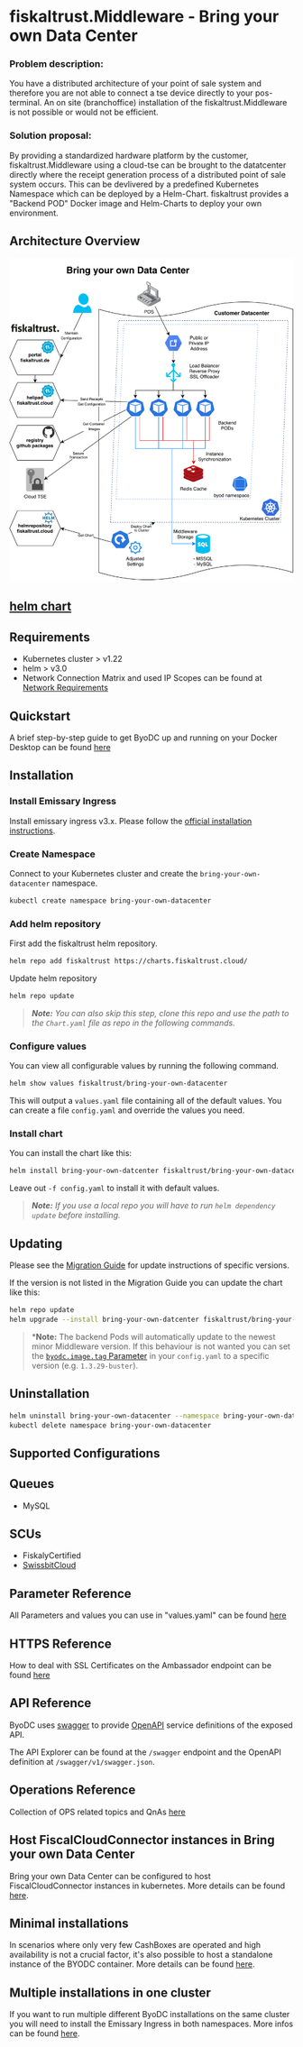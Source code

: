 # fiskaltrust.Middleware - Bring your own Data Center

### Problem description:
You have a distributed architecture of your point of sale system and therefore you are not able to connect a tse device directly to your pos-terminal. An on site (branchoffice) installation of the fiskaltrust.Middleware is not possible or would not be efficient.

### Solution proposal:
By providing a standardized hardware platform by the customer, fiskaltrust.Middleware using a cloud-tse can be brought to the datatcenter directly where the receipt generation process of a distributed point of sale system occurs. This can be devlivered by a predefined Kubernetes Namespace which can be deployed by a Helm-Chart.
fiskaltrust provides a "Backend POD" Docker image and Helm-Charts to deploy your own environment.

## Architecture Overview
![Architecture Overview](images/fiskaltrust-ByoDC-Architecture-Overview.png)

## [helm chart](https://github.com/fiskaltrust/helm-charts/tree/master/bring-your-own-datacenter)

## Requirements

* Kubernetes cluster > v1.22
* helm > v3.0
* Network Connection Matrix and used IP Scopes can be found at [Network Requirements](NetworkRequirements.md)

## Quickstart
A brief step-by-step guide to get ByoDC up and running on your Docker Desktop can be found [here](QuickStart.md) 

## Installation

### Install Emissary Ingress

Install emissary ingress v3.x. Please follow the [official installation instructions](https://www.getambassador.io/docs/emissary/3.6/topics/install/helm).

### Create Namespace

Connect to your Kubernetes cluster and create the `bring-your-own-datacenter` namespace.

```sh
kubectl create namespace bring-your-own-datacenter
```

### Add helm repository

First add the fiskaltrust helm repository.

```sh
helm repo add fiskaltrust https://charts.fiskaltrust.cloud/
```
Update helm repository
```sh
helm repo update
```


> ***Note:** You can also skip this step, clone this repo and use the path to the `Chart.yaml` file as repo in the following commands.*

### Configure values

You can view all configurable values by running the following command.

```sh
helm show values fiskaltrust/bring-your-own-datacenter
```

This will output a `values.yaml` file containing all of the default values. You can create a file `config.yaml` and override the values you need.

### Install chart

You can install the chart like this:

```sh
helm install bring-your-own-datcenter fiskaltrust/bring-your-own-datacenter --namespace bring-your-own-datacenter -f config.yaml
```

Leave out `-f config.yaml` to install it with default values.

> ***Note:** If you use a local repo you will have to run `helm dependency update` before installing.*

## Updating

Please see the [Migration Guide](https://github.com/fiskaltrust/helm-charts/blob/master/bring-your-own-datacenter/MIGRATION.md) for update instructions of specific versions.

If the version is not listed in the Migration Guide you can update the chart like this:

```sh
helm repo update
helm upgrade --install bring-your-own-datcenter fiskaltrust/bring-your-own-datacenter --namespace bring-your-own-datacenter -f config.yaml
```

> ***Note:** The backend Pods will automatically update to the newest minor Middleware version. If this behaviour is not wanted you can set the [`byodc.image.tag` Parameter](./ParameterReference.md#section-byodc) in your `config.yaml` to a specific version (e.g. `1.3.29-buster`).

## Uninstallation

```sh
helm uninstall bring-your-own-datacenter --namespace bring-your-own-datacenter
kubectl delete namespace bring-your-own-datacenter
```

## Supported Configurations

## Queues

* MySQL

## SCUs

* FiskalyCertified
* [SwissbitCloud](#Host-FiscalCloudConnector-instances-in-Bring-your-own-Data-Center)

## Parameter Reference
All Parameters and values you can use in "values.yaml" can be found [here](ParameterReference.md)

## HTTPS Reference
How to deal with SSL Certificates on the Ambassador endpoint can be found [here](HTTPSReference.md)

## API Reference
ByoDC uses [swagger](https://swagger.io/) to provide [OpenAPI](https://github.com/OAI/OpenAPI-Specification/blob/master/versions/3.0.2.md) service definitions of the exposed API.

The API Explorer can be found at the `/swagger` endpoint and the OpenAPI definition at `/swagger/v1/swagger.json`.

## Operations Reference
Collection of OPS related topics and QnAs [here](OperationsReference.md)

## Host FiscalCloudConnector instances in Bring your own Data Center
Bring your own Data Center can be configured to host FiscalCloudConnector instances in kubernetes. More details can be found [here](how-to-fiscal-cloud-connector.md).

## Minimal installations
In scenarios where only very few CashBoxes are operated and high availability is not a crucial factor, it's also possible to host a standalone instance of the BYODC container. More details can be found [here](howto-single-instance.md).

## Multiple installations in one cluster
If you want to run multiple different ByoDC installations on the same cluster you will need to install the Emissary Ingress in both namespaces. More infos can be found [here](how-to-multiple-installations.md).
